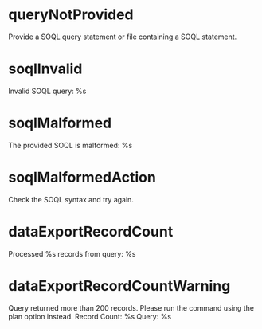 # queryNotProvided

Provide a SOQL query statement or file containing a SOQL statement.

# soqlInvalid

Invalid SOQL query: %s

# soqlMalformed

The provided SOQL is malformed: %s

# soqlMalformedAction

Check the SOQL syntax and try again.

# dataExportRecordCount

Processed %s records from query: %s

# dataExportRecordCountWarning

Query returned more than 200 records. Please run the command using the plan option instead.
Record Count: %s
Query: %s
